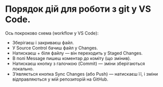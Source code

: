 # Порядок дій для роботи з git у VS Code.
Ось покроково схема (workflow у VS Code):

- Зберігаєш і закриваєш файл.
- У Source Control бачиш файл у Changes.
- Натискаєш + біля файлу — він переходить у Staged Changes.
- В полі Message пишеш коментар до коміту (що змінив).
- Натискаєш кнопку з галочкою (Commit) — зміни зберігаються локально.
- З’являється кнопка Sync Changes (або Push) — натискаєш її, і зміни відправляються у мій репозиторій на GitHub.